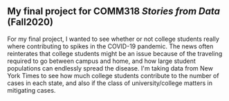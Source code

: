 ## My final project for COMM318 _Stories from Data_ (Fall2020)

For my final project, I wanted to see whether or not college students really where contributing to spikes in the COVID-19 pandemic. The news often reinterates that college students might be an issue because of the traveling required to go between campus and home, and how large student populations can endlessly spread the disease. I'm taking data from New York Times to see how much college students contribute to the number of cases in each state, and also if the class of university/college matters in mitigating cases. 